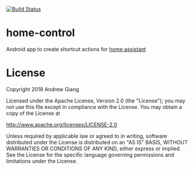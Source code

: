 [![Build Status](https://travis-ci.com/andrewgiang/home-control.svg?branch=master)](https://travis-ci.com/andrewgiang/home-control)
# home-control

Android app to create shortcut actions for [home assistant](https://www.home-assistant.io/)



# License
Copyright 2018 Andrew Giang

Licensed under the Apache License, Version 2.0 (the "License");
you may not use this file except in compliance with the License.
You may obtain a copy of the License at

   http://www.apache.org/licenses/LICENSE-2.0

Unless required by applicable law or agreed to in writing, software
distributed under the License is distributed on an "AS IS" BASIS,
WITHOUT WARRANTIES OR CONDITIONS OF ANY KIND, either express or implied.
See the License for the specific language governing permissions and
limitations under the License.

